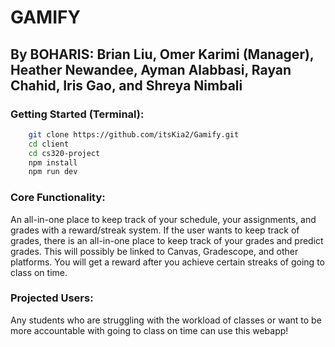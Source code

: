 # GAMIFY
## By BOHARIS: Brian Liu, Omer Karimi (Manager), Heather Newandee, Ayman Alabbasi, Rayan Chahid, Iris Gao, and Shreya Nimbali

### Getting Started (Terminal):
```bash
    git clone https://github.com/itsKia2/Gamify.git
    cd client
    cd cs320-project
    npm install
    npm run dev
```

### Core Functionality: 
An all-in-one place to keep track of your schedule, your assignments, and grades with a reward/streak system. If the user wants to keep track of grades, there is an all-in-one place to keep track of your grades and predict grades. This will possibly be linked to Canvas, Gradescope, and other platforms. You will get a reward after you achieve certain streaks of going to class on time.

### Projected Users:
Any students who are struggling with the workload of classes or want to be more accountable with going to class on time can use this webapp! 
